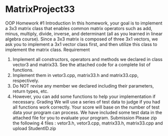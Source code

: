 # MatrixProject33
OOP Homework #1
Introduction
In this homework, your goal is to implement a 3x3 matrix class that enables common matrix operators such as add, minus, multiply, divide, inverse, and determinant (all as you learned in linear algebra course). Since a 3x3 matrix is composed of three 3x1 vectors, we ask you to implement a 3x1 vector class first, and then utilize this class to implement the matrix class.
Requirement
1. Implement all constructors, operators and methods we declared in class vector3 and matrix33. See the attached code for a complete list of functions.
2. Implement them in vetor3.cpp, matrix33.h and matrix33.cpp, respectively.
3. Do NOT revise any member we declared including their parameters, return types, etc.
4. However, you can add some functions to help your implementation if necessary.
Grading
We will use a series of test data to judge if you had all functions work correctly. Your score will base on the number of test data your program can process. We have included some test data in the attached file for you to evaluate your program.
Submission
Please zip the following 4 files : vetor3.h, vetor3.cpp, matrix33.h, matrix33.cpp and upload StudentID.zip
